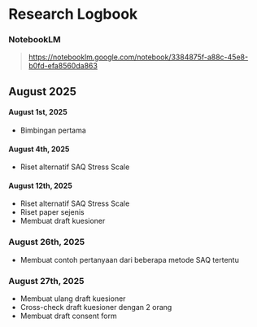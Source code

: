 # Research Logbook

### NotebookLM
> https://notebooklm.google.com/notebook/3384875f-a88c-45e8-b0fd-efa8560da863

## August 2025

#### August 1st, 2025
- Bimbingan pertama

#### August 4th, 2025
- Riset alternatif SAQ Stress Scale

#### August 12th, 2025
- Riset alternatif SAQ Stress Scale
- Riset paper sejenis
- Membuat draft kuesioner

### August 26th, 2025
- Membuat contoh pertanyaan dari beberapa metode SAQ tertentu

### August 27th, 2025
- Membuat ulang draft kuesioner
- Cross-check draft kuesioner dengan 2 orang
- Membuat draft consent form
